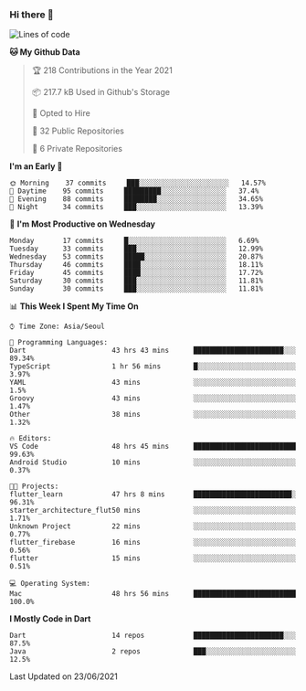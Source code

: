 ### Hi there 👋

<!--
**ska2519/ska2519** is a ✨ _special_ ✨ repository because its `README.md` (this file) appears on your GitHub profile.

Here are some ideas to get you started:

- 🔭 I’m currently working on ...
- 🌱 I’m currently learning ...
- 👯 I’m looking to collaborate on ...
- 🤔 I’m looking for help with ...
- 💬 Ask me about ...
- 📫 How to reach me: ...
- 😄 Pronouns: ...
- ⚡ Fun fact: ...
-->

<!--START_SECTION:waka-->
![Lines of code](https://img.shields.io/badge/From%20Hello%20World%20I%27ve%20Written-142442%20lines%20of%20code-blue)

**🐱 My Github Data** 

> 🏆 218 Contributions in the Year 2021
 > 
> 📦 217.7 kB Used in Github's Storage 
 > 
> 💼 Opted to Hire
 > 
> 📜 32 Public Repositories 
 > 
> 🔑 6 Private Repositories  
 > 
**I'm an Early 🐤** 

```text
🌞 Morning    37 commits     ███░░░░░░░░░░░░░░░░░░░░░░   14.57% 
🌆 Daytime    95 commits     █████████░░░░░░░░░░░░░░░░   37.4% 
🌃 Evening    88 commits     ████████░░░░░░░░░░░░░░░░░   34.65% 
🌙 Night      34 commits     ███░░░░░░░░░░░░░░░░░░░░░░   13.39%

```
📅 **I'm Most Productive on Wednesday** 

```text
Monday       17 commits     █░░░░░░░░░░░░░░░░░░░░░░░░   6.69% 
Tuesday      33 commits     ███░░░░░░░░░░░░░░░░░░░░░░   12.99% 
Wednesday    53 commits     █████░░░░░░░░░░░░░░░░░░░░   20.87% 
Thursday     46 commits     ████░░░░░░░░░░░░░░░░░░░░░   18.11% 
Friday       45 commits     ████░░░░░░░░░░░░░░░░░░░░░   17.72% 
Saturday     30 commits     ███░░░░░░░░░░░░░░░░░░░░░░   11.81% 
Sunday       30 commits     ███░░░░░░░░░░░░░░░░░░░░░░   11.81%

```


📊 **This Week I Spent My Time On** 

```text
⌚︎ Time Zone: Asia/Seoul

💬 Programming Languages: 
Dart                     43 hrs 43 mins      ██████████████████████░░░   89.34% 
TypeScript               1 hr 56 mins        █░░░░░░░░░░░░░░░░░░░░░░░░   3.97% 
YAML                     43 mins             ░░░░░░░░░░░░░░░░░░░░░░░░░   1.5% 
Groovy                   43 mins             ░░░░░░░░░░░░░░░░░░░░░░░░░   1.47% 
Other                    38 mins             ░░░░░░░░░░░░░░░░░░░░░░░░░   1.32%

🔥 Editors: 
VS Code                  48 hrs 45 mins      █████████████████████████   99.63% 
Android Studio           10 mins             ░░░░░░░░░░░░░░░░░░░░░░░░░   0.37%

🐱‍💻 Projects: 
flutter_learn            47 hrs 8 mins       ████████████████████████░   96.31% 
starter_architecture_flut50 mins             ░░░░░░░░░░░░░░░░░░░░░░░░░   1.71% 
Unknown Project          22 mins             ░░░░░░░░░░░░░░░░░░░░░░░░░   0.77% 
flutter_firebase         16 mins             ░░░░░░░░░░░░░░░░░░░░░░░░░   0.56% 
flutter                  15 mins             ░░░░░░░░░░░░░░░░░░░░░░░░░   0.51%

💻 Operating System: 
Mac                      48 hrs 56 mins      █████████████████████████   100.0%

```

**I Mostly Code in Dart** 

```text
Dart                     14 repos            ██████████████████████░░░   87.5% 
Java                     2 repos             ███░░░░░░░░░░░░░░░░░░░░░░   12.5%

```



 Last Updated on 23/06/2021
<!--END_SECTION:waka-->


